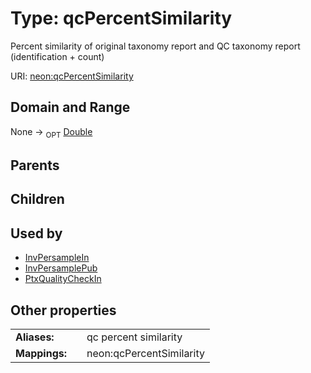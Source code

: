 
# Type: qcPercentSimilarity


Percent similarity of original taxonomy report and QC taxonomy report (identification + count)

URI: [neon:qcPercentSimilarity](https://data.neonscience.org/qcPercentSimilarity)


## Domain and Range

None ->  <sub>OPT</sub> [Double](types/Double.md)

## Parents


## Children


## Used by

 * [InvPersampleIn](InvPersampleIn.md)
 * [InvPersamplePub](InvPersamplePub.md)
 * [PtxQualityCheckIn](PtxQualityCheckIn.md)

## Other properties

|  |  |  |
| --- | --- | --- |
| **Aliases:** | | qc percent similarity |
| **Mappings:** | | neon:qcPercentSimilarity |

